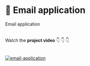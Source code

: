 # 📧 Email application
Email application\
\
\
Watch the **project video** 👇 👇 👇\
\
\
[![email-application](https://img.youtube.com/vi/cPO1wpsa-5A/0.jpg)](https://youtu.be/cPO1wpsa-5A "Email application")
